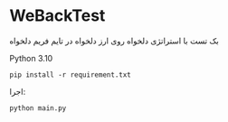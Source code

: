 # WeBackTest
بک تست با استراتژی دلخواه روی ارز دلخواه در تایم فریم دلخواه

Python 3.10
```commandline
pip install -r requirement.txt
```

اجرا:
```commandline
python main.py
```
